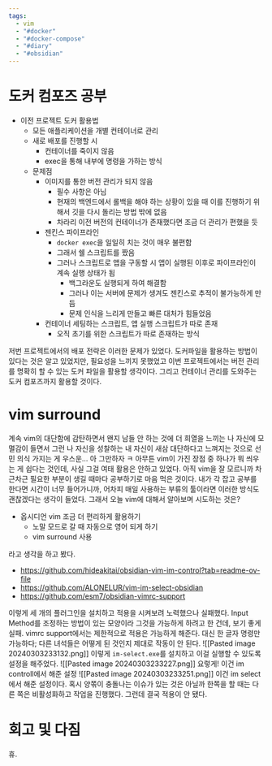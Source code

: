 ```yaml
---
tags:
  - vim
  - "#docker"
  - "#docker-compose"
  - "#diary"
  - "#obsidian"
---
```

# 도커 컴포즈 공부

- 이전 프로젝트 도커 활용법
	- 모든 애플리케이션을 개별 컨테이너로 관리
	- 새로 배포를 진행할 시
		- 컨테이너를 죽이지 않음
		- exec을 통해 내부에 명령을 가하는 방식
	- 문제점
		- 이미지를 통한 버전 관리가 되지 않음
			- 필수 사항은 아님
			- 현재의 백엔드에서 롤백을 해야 하는 상황이 있을 때 이를 진행하기 위해서 깃을 다시 돌리는 방법 밖에 없음
			- 차라리 이전 버전의 컨테이너가 존재했다면 조금 더 관리가 편했을 듯
		- 젠킨스 파이프라인
			- `docker exec`을 일일히 치는 것이 매우 불편함
			- 그래서 쉘 스크립트를 짰음
			- 그러나 스크립트로 앱을 구동할 시 앱이 실행된 이후로 파이프라인이 계속 실행 상태가 됨
				- 백그라운도 실행되게 하여 해결함
				- 그러나 이는 서버에 문제가 생겨도 젠킨스로 추적이 불가능하게 만듬
				- 문제 인식을 느리게 만들고 빠른 대처가 힘들었음
		- 컨테이너 세팅하는 스크립트, 앱 실행 스크립트가 따로 존재
			- 오직 초기를 위한 스크립트가 따로 존재하는 방식

저번 프로젝트에서의 배포 전략은 이러한 문제가 있었다.
도커파일을 활용하는 방법이 있다는 것은 알고 있었지만, 필요성을 느끼지 못했었고 이번 프로젝트에서는 버전 관리를 명확히 할 수 있는 도커 파일을 활용할 생각이다. 그리고 컨테이너 관리를 도와주는 도커 컴포즈까지 활용할 것이다. 


# vim surround

계속 vim의 대단함에 감탄하면서 왠지 남들 안 하는 것에 더 희열을 느끼는 나 자신에 모멸감이 들면서 그런 나 자신을 성찰하는 내 자신이 새삼 대단하다고 느껴지는 것으로 선민 의식 가지는 게 우스운...
아 그만하자 ㅋ
아무튼 vim이 가진 장점 중 하나가 뭐 씌우는 게 쉽다는 것인데, 사실 그걸 여태 활용은 안하고 있었다. 아직 vim을 잘 모르니까 차근차근 필요한 부분이 생길 때마다 공부하기로 마음 먹은 것이다. 
내가 각 잡고 공부를 한다면 시간이 너무 들어가니까, 어차피 매일 사용하는 부류의 툴이라면 이러한 방식도 괜찮겠다는 생각이 들었다. 
그래서 오늘 vim에 대해서 알아보며 시도하는 것은?
- 옵시디언 vim 조금 더 편리하게 활용하기
	- 노말 모드로 갈 때 자동으로 영어 되게 하기
	- vim surround 사용

라고 생각을 하고 봤다.
- https://github.com/hideakitai/obsidian-vim-im-control?tab=readme-ov-file
- https://github.com/ALONELUR/vim-im-select-obsidian
- https://github.com/esm7/obsidian-vimrc-support

이렇게 세 개의 플러그인을 설치하고 적용을 시켜보려 노력했으나 실패했다.
Input Method를 조정하는 방법이 있는 모양이라 그것을 가능하게 하려고 한 건데, 보기 좋게 실패. 
vimrc support에서는 제한적으로 적용은 가능하게 해준다. 대신 한 글자 명령만 가능하다;
다른 녀석들은 어떻게 된 것인지 제대로 작동이 안 된다.
![[Pasted image 20240303233132.png]]
이렇게 `im-select.exe`를 설치하고 이걸 실행할 수 있도록 설정을 해주었다.
![[Pasted image 20240303233227.png]]
요렇게! 이건 im controll에서 해준 설정
![[Pasted image 20240303233251.png]]
이건 im select에서 해준 설정이다.
혹시 양쪾이 충돌나는 이슈가 있는 것은 아닐까 한쪽을 할 때는 다른 쪽은 비활성화하고 작업을 진행했다.
그런데 결국 적용이 안 됐다. 

# 회고 및 다짐
휴. 
